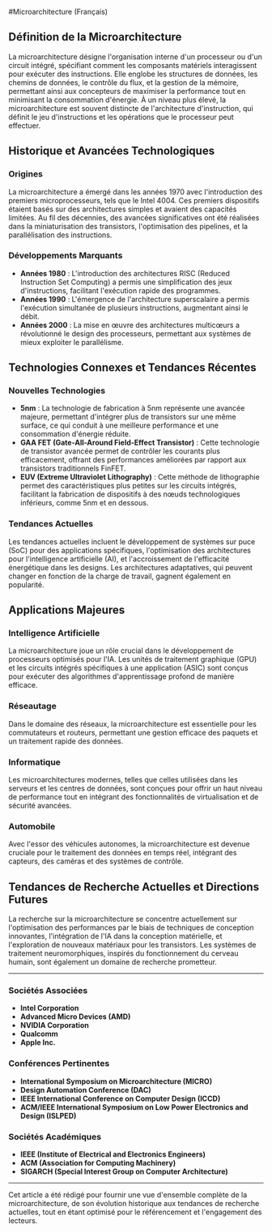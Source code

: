 #Microarchitecture (Français)

## Définition de la Microarchitecture

La microarchitecture désigne l'organisation interne d'un processeur ou d'un circuit intégré, spécifiant comment les composants matériels interagissent pour exécuter des instructions. Elle englobe les structures de données, les chemins de données, le contrôle du flux, et la gestion de la mémoire, permettant ainsi aux concepteurs de maximiser la performance tout en minimisant la consommation d'énergie. À un niveau plus élevé, la microarchitecture est souvent distincte de l'architecture d'instruction, qui définit le jeu d'instructions et les opérations que le processeur peut effectuer.

## Historique et Avancées Technologiques

### Origines

La microarchitecture a émergé dans les années 1970 avec l'introduction des premiers microprocesseurs, tels que le Intel 4004. Ces premiers dispositifs étaient basés sur des architectures simples et avaient des capacités limitées. Au fil des décennies, des avancées significatives ont été réalisées dans la miniaturisation des transistors, l'optimisation des pipelines, et la parallélisation des instructions.

### Développements Marquants

- **Années 1980** : L'introduction des architectures RISC (Reduced Instruction Set Computing) a permis une simplification des jeux d'instructions, facilitant l'exécution rapide des programmes.
- **Années 1990** : L'émergence de l'architecture superscalaire a permis l'exécution simultanée de plusieurs instructions, augmentant ainsi le débit.
- **Années 2000** : La mise en œuvre des architectures multicœurs a révolutionné le design des processeurs, permettant aux systèmes de mieux exploiter le parallélisme.

## Technologies Connexes et Tendances Récentes

### Nouvelles Technologies

- **5nm** : La technologie de fabrication à 5nm représente une avancée majeure, permettant d'intégrer plus de transistors sur une même surface, ce qui conduit à une meilleure performance et une consommation d'énergie réduite.
- **GAA FET (Gate-All-Around Field-Effect Transistor)** : Cette technologie de transistor avancée permet de contrôler les courants plus efficacement, offrant des performances améliorées par rapport aux transistors traditionnels FinFET.
- **EUV (Extreme Ultraviolet Lithography)** : Cette méthode de lithographie permet des caractéristiques plus petites sur les circuits intégrés, facilitant la fabrication de dispositifs à des nœuds technologiques inférieurs, comme 5nm et en dessous.

### Tendances Actuelles

Les tendances actuelles incluent le développement de systèmes sur puce (SoC) pour des applications spécifiques, l'optimisation des architectures pour l'intelligence artificielle (AI), et l'accroissement de l'efficacité énergétique dans les designs. Les architectures adaptatives, qui peuvent changer en fonction de la charge de travail, gagnent également en popularité.

## Applications Majeures

### Intelligence Artificielle

La microarchitecture joue un rôle crucial dans le développement de processeurs optimisés pour l'IA. Les unités de traitement graphique (GPU) et les circuits intégrés spécifiques à une application (ASIC) sont conçus pour exécuter des algorithmes d'apprentissage profond de manière efficace.

### Réseautage

Dans le domaine des réseaux, la microarchitecture est essentielle pour les commutateurs et routeurs, permettant une gestion efficace des paquets et un traitement rapide des données.

### Informatique

Les microarchitectures modernes, telles que celles utilisées dans les serveurs et les centres de données, sont conçues pour offrir un haut niveau de performance tout en intégrant des fonctionnalités de virtualisation et de sécurité avancées.

### Automobile

Avec l'essor des véhicules autonomes, la microarchitecture est devenue cruciale pour le traitement des données en temps réel, intégrant des capteurs, des caméras et des systèmes de contrôle.

## Tendances de Recherche Actuelles et Directions Futures

La recherche sur la microarchitecture se concentre actuellement sur l'optimisation des performances par le biais de techniques de conception innovantes, l'intégration de l'IA dans la conception matérielle, et l'exploration de nouveaux matériaux pour les transistors. Les systèmes de traitement neuromorphiques, inspirés du fonctionnement du cerveau humain, sont également un domaine de recherche prometteur.

---

### Sociétés Associées

- **Intel Corporation**
- **Advanced Micro Devices (AMD)**
- **NVIDIA Corporation**
- **Qualcomm**
- **Apple Inc.**

### Conférences Pertinentes

- **International Symposium on Microarchitecture (MICRO)**
- **Design Automation Conference (DAC)**
- **IEEE International Conference on Computer Design (ICCD)**
- **ACM/IEEE International Symposium on Low Power Electronics and Design (ISLPED)**

### Sociétés Académiques

- **IEEE (Institute of Electrical and Electronics Engineers)**
- **ACM (Association for Computing Machinery)**
- **SIGARCH (Special Interest Group on Computer Architecture)**

---

Cet article a été rédigé pour fournir une vue d'ensemble complète de la microarchitecture, de son évolution historique aux tendances de recherche actuelles, tout en étant optimisé pour le référencement et l'engagement des lecteurs.